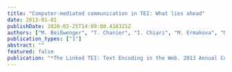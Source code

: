 ```yaml
---
title: "Computer-mediated communication in TEI: What lies ahead"
date: 2013-01-01
publishDate: 2020-02-25T14:09:00.418321Z
authors: ["M. Beißwenger", "T. Chanier", "I. Chiari", "M. Ermakova", "M. v. Gompel", "I. Hendrickx", "A. Herold", "H. V. D. Heuvel", "L. Lemnitzer", "A. Storrer", " others"]
publication_types: ["1"]
abstract: ""
featured: false
publication: "*The Linked TEI: Text Encoding in the Web. 2013 Annual Conference and Members' Meeting of the TEI Consortium*"
---
```


